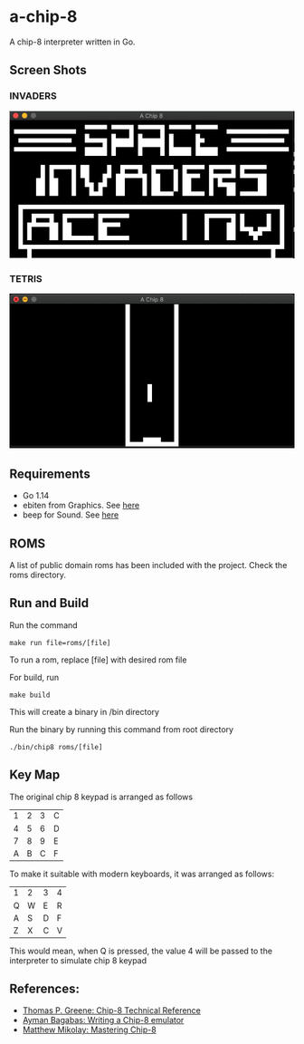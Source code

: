 # a-chip-8

A chip-8 interpreter written in Go. 

## Screen Shots

### INVADERS
![Screenshot of INVADERS](screenshots/invaders.png)

### TETRIS
![Screenshot of TETRIS](screenshots/tetris.png)


## Requirements
* Go 1.14
* ebiten from Graphics. See [here](github.com/hajimehoshi/ebiten)
* beep for Sound. See [here](github.com/faiface/beep)

## ROMS
A list of public domain roms has been included with the project. Check the roms directory.

## Run and Build

Run the command 
```
make run file=roms/[file]
```
To run a rom, replace [file] with desired rom file

For build, run
```
make build
```
This will create a binary in /bin directory

Run the binary by running this command from root directory

```
./bin/chip8 roms/[file]
```

## Key Map

The original chip 8 keypad is arranged as follows

| | | | |
|-|-|-|-|
|1|2|3|C|
|4|5|6|D|
|7|8|9|E|
|A|B|C|F|

To make it suitable with modern keyboards, it was arranged as follows:

| | | | |
|-|-|-|-|
|1|2|3|4|
|Q|W|E|R|
|A|S|D|F|
|Z|X|C|V|

This would mean, when Q is pressed, the value 4 will be passed to the interpreter to simulate chip 8 keypad

## References:
* [Thomas P. Greene: Chip-8 Technical Reference](http://devernay.free.fr/hacks/chip8/C8TECH10.HTM#2.4)
* [Ayman Bagabas: Writing a Chip-8 emulator](https://aymanbagabas.com/2018/09/17/chip-8-emulator.html)
* [Matthew Mikolay: Mastering Chip-8](http://mattmik.com/files/chip8/mastering/chip8.html)